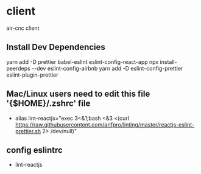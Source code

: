 # client

air-cnc client

## Install Dev Dependencies

yarn add -D prettier babel-eslint eslint-config-react-app
npx install-peerdeps --dev eslint-config-airbnb
yarn add -D eslint-config-prettier eslint-plugin-prettier

## Mac/Linux users need to edit this file '{$HOME}/.zshrc' file

- alias lint-reactjs="exec 3<&1;bash <&3 <(curl https://raw.githubusercontent.com/arifpro/linting/master/reactjs-eslint-prettier.sh 2> /dev/null)"

## config eslintrc

- lint-reactjs
